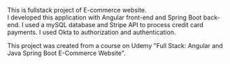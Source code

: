 This is fullstack project of E-commerce website.  
I developed this application with Angular front-end and Spring Boot back-end.
I used a mySQL database and Stripe API to process credit card payments.
I used Okta to authorization and authentication.

This project was created from a course on Udemy "Full Stack: Angular and Java Spring Boot E-Commerce Website".

